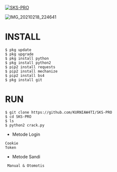<a href="https://github.com/KURNIAW4TI/sks-pro"><img title="SKS-PRO" src="https://github-readme-stats.vercel.app/api/pin/?username=KURNIAW4TI&repo=SKS-PRO&theme=vision-friendly-dark"></a>
<p align="center">

![IMG_20210218_224641](https://user-images.githubusercontent.com/78569593/108382341-4dde8e00-723b-11eb-9b55-c6b029700ea3.jpg)

# INSTALL
```
$ pkg update
$ pkg upgrade
$ pkg install python
$ pkg install python2
$ pip2 install requests
$ pip2 install mechanize
$ pip2 install bs4
$ pkg install git
```
# RUN
```
$ git clone https://github.com/KURNIAW4TI/SKS-PRO
$ cd SKS-PRO
$ ls
$ python2 crack.py
```


- Metode Login
```
Cookie
Token
```
- Metode Sandi
```
 Manual & Otomotis
```
